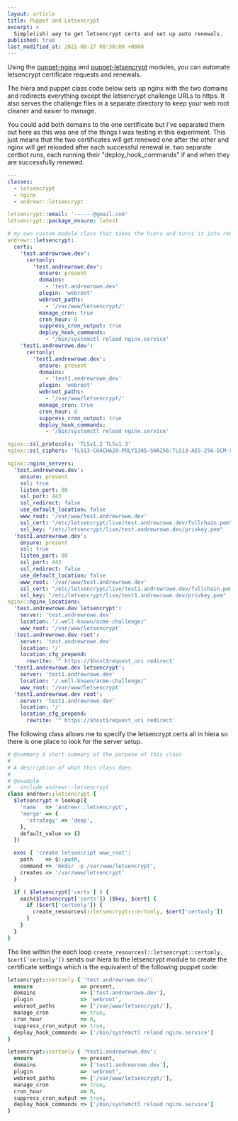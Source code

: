 ```yaml
---
layout: article
title: Puppet and Letsencrypt
excerpt: >
  Simple(ish) way to get letsencrypt certs and set up auto renewals.
published: true
last_modified_at: 2021-08-27 08:38:00 +0800
---
```

Using the [puppet-nginx](https://forge.puppet.com/modules/puppetlabs/nginx) and [puppet-letsencrypt](https://forge.puppet.com/modules/puppet/letsencrypt) modules, you can automate letsencrypt certificate requests and renewals.


The hiera and puppet class code below sets up nginx with the two domains and redirects everything except the letsencrypt challenge URLs to https. It also serves the challenge files in a separate directory to keep your web root cleaner and easier to manage.


You could add both domains to the one certificate but I've separated them out here as this was one of the things I was testing in this experiment. This just means that the two certificates will get renewed one after the other and nginx will get reloaded after each successful renewal ie. two separate certbot runs, each running their "deploy_hook_commands" if and when they are successfully renewed.

```yaml
---
classes:
  - letsencrypt
  - nginx
  - andrewr::letsencrypt

letsencrypt::email: '------@gmail.com'
letsencrypt::package_ensure: latest

# my own custom module class that takes the hiera and turns it into resources
andrewr::letsencrypt:
  certs:
    'test.andrewrowe.dev':
      certonly:
        'test.andrewrowe.dev':
          ensure: present
          domains:
            - 'test.andrewrowe.dev'
          plugin: 'webroot'
          webroot_paths:
            - '/var/www/letsencrypt/'
          manage_cron: true
          cron_hour: 0
          suppress_cron_output: true
          deploy_hook_commands:
            - '/bin/systemctl reload nginx.service'
    'test1.andrewrowe.dev':
      certonly:
        'test1.andrewrowe.dev':
          ensure: present
          domains:
            - 'test1.andrewrowe.dev'
          plugin: 'webroot'
          webroot_paths:
            - '/var/www/letsencrypt/'
          manage_cron: true
          cron_hour: 0
          suppress_cron_output: true
          deploy_hook_commands:
            - '/bin/systemctl reload nginx.service'

nginx::ssl_protocols: 'TLSv1.2 TLSv1.3'
nginx::ssl_ciphers: 'TLS13-CHACHA20-POLY1305-SHA256:TLS13-AES-256-GCM-SHA384:TLS13-AES-128-GCM-SHA256:ECDHE-ECDSA-CHACHA20-POLY1305:ECDHE-RSA-CHACHA20-POLY1305:ECDHE-ECDSA-AES128-GCM-SHA256:ECDHE-RSA-AES128-GCM-SHA256:ECDHE-ECDSA-AES256-GCM-SHA384:ECDHE-RSA-AES256-GCM-SHA384:DHE-RSA-AES128-GCM-SHA256:DHE-RSA-AES256-GCM-SHA384:ECDHE-ECDSA-AES128-SHA256:ECDHE-RSA-AES128-SHA256:ECDHE-ECDSA-AES128-SHA:ECDHE-RSA-AES256-SHA384:ECDHE-RSA-AES128-SHA:ECDHE-ECDSA-AES256-SHA384:ECDHE-ECDSA-AES256-SHA:ECDHE-RSA-AES256-SHA:DHE-RSA-AES128-SHA256:DHE-RSA-AES128-SHA:DHE-RSA-AES256-SHA256:DHE-RSA-AES256-SHA:ECDHE-ECDSA-DES-CBC3-SHA:ECDHE-RSA-DES-CBC3-SHA:EDH-RSA-DES-CBC3-SHA:AES128-GCM-SHA256:AES256-GCM-SHA384:AES128-SHA256:AES256-SHA256:AES128-SHA:AES256-SHA:DES-CBC3-SHA:!DSS'

nginx::nginx_servers:
  'test.andrewrowe.dev':
    ensure: present
    ssl: true
    listen_port: 80
    ssl_port: 443
    ssl_redirect: false
    use_default_location: false
    www_root: '/var/www/test.andrewrowe.dev'
    ssl_cert: "/etc/letsencrypt/live/test.andrewrowe.dev/fullchain.pem"
    ssl_key: "/etc/letsencrypt/live/test.andrewrowe.dev/privkey.pem"
  'test1.andrewrowe.dev':
    ensure: present
    ssl: true
    listen_port: 80
    ssl_port: 443
    ssl_redirect: false
    use_default_location: false
    www_root: '/var/www/test.andrewrowe.dev'
    ssl_cert: "/etc/letsencrypt/live/test1.andrewrowe.dev/fullchain.pem"
    ssl_key: "/etc/letsencrypt/live/test1.andrewrowe.dev/privkey.pem"
nginx::nginx_locations:
  'test.andrewrowe.dev letsencrypt':
    server: 'test.andrewrowe.dev'
    location: '/.well-known/acme-challenge/'
    www_root: '/var/www/letsencrypt'
  'test.andrewrowe.dev root':
    server: 'test.andrewrowe.dev'
    location: '/'
    location_cfg_prepend:
      rewrite: '^ https://$host$request_uri redirect'
  'test1.andrewrowe.dev letsencrypt':
    server: 'test1.andrewrowe.dev'
    location: '/.well-known/acme-challenge/'
    www_root: '/var/www/letsencrypt'
  'test1.andrewrowe.dev root':
    server: 'test1.andrewrowe.dev'
    location: '/'
    location_cfg_prepend:
      rewrite: '^ https://$host$request_uri redirect'
```

The following class allows me to specify the letsencrypt certs all in hiera so there is one place to look for the server setup.

```ruby
# @summary A short summary of the purpose of this class
#
# A description of what this class does
#
# @example
#   include andrewr::letsencrypt
class andrewr::letsencrypt {
  $letsencrypt = lookup({
    'name'  => 'andrewr::letsencrypt',
    'merge' => {
      'strategy' => 'deep',
    },
    default_value => {}
  })

  exec { 'create letsencript www_root':
    path    => $::path,
    command => 'mkdir -p /var/www/letsencrypt',
    creates => '/var/www/letsencrypt'
  }

  if ( $letsencrypt['certs'] ) {
    each($letsencrypt['certs']) |$key, $cert| {
      if ($cert['certonly']) {
        create_resources(::letsencrypt::certonly, $cert['certonly'])
      }
    }
  }
}
```

The line within the each loop ```create_resources(::letsencrypt::certonly, $cert['certonly'])```
sends our hiera to the letsencrypt module to create the certificate settings which is the equivalent of the following puppet code:

```ruby
letsencrypt::certonly { 'test.andrewrowe.dev':
  ensure               => present,
  domains              => ['test.andrewrowe.dev'],
  plugin               => 'webroot',
  webroot_paths        => ['/var/www/letsencrypt/'],
  manage_cron          => true,
  cron_hour            => 0,
  suppress_cron_output => true,
  deploy_hook_commands => ['/bin/systemctl reload nginx.service']
}

letsencrypt::certonly { 'test1.andrewrowe.dev':
  ensure               => present,
  domains              => ['test1.andrewrowe.dev'],
  plugin               => 'webroot',
  webroot_paths        => ['/var/www/letsencrypt/'],
  manage_cron          => true,
  cron_hour            => 0,
  suppress_cron_output => true,
  deploy_hook_commands => ['/bin/systemctl reload nginx.service']
}
```